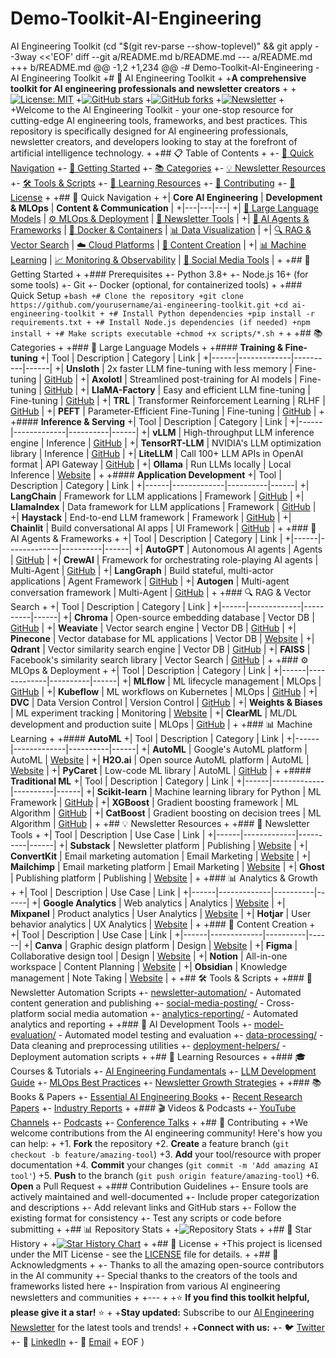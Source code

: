 # Demo-Toolkit-AI-Engineering
AI Engineering  Toolkit
(cd "$(git rev-parse --show-toplevel)" && git apply --3way <<'EOF'
diff --git a/README.md b/README.md
--- a/README.md
+++ b/README.md
@@ -1,2 +1,234 @@
-# Demo-Toolkit-AI-Engineering
-AI Engineering  Toolkit
+# 🤖 AI Engineering Toolkit
+
+**A comprehensive toolkit for AI engineering professionals and newsletter creators**
+
+[![License: MIT](https://img.shields.io/badge/License-MIT-yellow.svg)](https://opensource.org/licenses/MIT)
+[![GitHub stars](https://img.shields.io/github/stars/yourusername/ai-engineering-toolkit.svg)](https://github.com/yourusername/ai-engineering-toolkit/stargazers)
+[![GitHub forks](https://img.shields.io/github/forks/yourusername/ai-engineering-toolkit.svg)](https://github.com/yourusername/ai-engineering-toolkit/network)
+[![Newsletter](https://img.shields.io/badge/Newsletter-AI%20Engineering-blue)](https://your-newsletter-link.com)
+
+Welcome to the AI Engineering Toolkit - your one-stop resource for cutting-edge AI engineering tools, frameworks, and best practices. This repository is specifically designed for AI engineering professionals, newsletter creators, and developers looking to stay at the forefront of artificial intelligence technology.
+
+## 📋 Table of Contents
+
+- [🎯 Quick Navigation](#-quick-navigation)
+- [🚀 Getting Started](#-getting-started)
+- [📚 Categories](#-categories)
+- [💡 Newsletter Resources](#-newsletter-resources)
+- [🛠️ Tools & Scripts](#️-tools--scripts)
+- [📖 Learning Resources](#-learning-resources)
+- [🤝 Contributing](#-contributing)
+- [📄 License](#-license)
+
+## 🎯 Quick Navigation
+
+| **Core AI Engineering** | **Development & MLOps** | **Content & Communication** |
+|---|---|---|
+| [🧠 Large Language Models](#-large-language-models) | [⚙️ MLOps & Deployment](#️-mlops--deployment) | [📰 Newsletter Tools](#-newsletter-tools) |
+| [🤖 AI Agents & Frameworks](#-ai-agents--frameworks) | [🐳 Docker & Containers](#-docker--containers) | [📊 Data Visualization](#-data-visualization) |
+| [🔍 RAG & Vector Search](#-rag--vector-search) | [☁️ Cloud Platforms](#️-cloud-platforms) | [🎨 Content Creation](#-content-creation) |
+| [📊 Machine Learning](#-machine-learning) | [📈 Monitoring & Observability](#-monitoring--observability) | [📱 Social Media Tools](#-social-media-tools) |
+
+## 🚀 Getting Started
+
+### Prerequisites
+- Python 3.8+
+- Node.js 16+ (for some tools)
+- Git
+- Docker (optional, for containerized tools)
+
+### Quick Setup
+```bash
+# Clone the repository
+git clone https://github.com/yourusername/ai-engineering-toolkit.git
+cd ai-engineering-toolkit
+
+# Install Python dependencies
+pip install -r requirements.txt
+
+# Install Node.js dependencies (if needed)
+npm install
+
+# Make scripts executable
+chmod +x scripts/*.sh
+```
+
+## 📚 Categories
+
+### 🧠 Large Language Models
+
+#### **Training & Fine-tuning**
+| Tool | Description | Category | Link |
+|------|-------------|----------|------|
+| **Unsloth** | 2x faster LLM fine-tuning with less memory | Fine-tuning | [GitHub](https://github.com/unslothai/unsloth) |
+| **Axolotl** | Streamlined post-training for AI models | Fine-tuning | [GitHub](https://github.com/axolotl-ai-cloud/axolotl) |
+| **LlaMA-Factory** | Easy and efficient LLM fine-tuning | Fine-tuning | [GitHub](https://github.com/hiyouga/LLaMA-Factory) |
+| **TRL** | Transformer Reinforcement Learning | RLHF | [GitHub](https://github.com/huggingface/trl) |
+| **PEFT** | Parameter-Efficient Fine-Tuning | Fine-tuning | [GitHub](https://github.com/huggingface/peft) |
+
+#### **Inference & Serving**
+| Tool | Description | Category | Link |
+|------|-------------|----------|------|
+| **vLLM** | High-throughput LLM inference engine | Inference | [GitHub](https://github.com/vllm-project/vllm) |
+| **TensorRT-LLM** | NVIDIA's LLM optimization library | Inference | [GitHub](https://github.com/NVIDIA/TensorRT-LLM) |
+| **LiteLLM** | Call 100+ LLM APIs in OpenAI format | API Gateway | [GitHub](https://github.com/BerriAI/litellm) |
+| **Ollama** | Run LLMs locally | Local Inference | [Website](https://ollama.ai) |
+
+#### **Application Development**
+| Tool | Description | Category | Link |
+|------|-------------|----------|------|
+| **LangChain** | Framework for LLM applications | Framework | [GitHub](https://github.com/langchain-ai/langchain) |
+| **LlamaIndex** | Data framework for LLM applications | Framework | [GitHub](https://github.com/run-llama/llama_index) |
+| **Haystack** | End-to-end LLM framework | Framework | [GitHub](https://github.com/deepset-ai/haystack) |
+| **Chainlit** | Build conversational AI apps | UI Framework | [GitHub](https://github.com/Chainlit/chainlit) |
+
+### 🤖 AI Agents & Frameworks
+
+| Tool | Description | Category | Link |
+|------|-------------|----------|------|
+| **AutoGPT** | Autonomous AI agents | Agents | [GitHub](https://github.com/Significant-Gravitas/AutoGPT) |
+| **CrewAI** | Framework for orchestrating role-playing AI agents | Multi-Agent | [GitHub](https://github.com/joaomdmoura/crewAI) |
+| **LangGraph** | Build stateful, multi-actor applications | Agent Framework | [GitHub](https://github.com/langchain-ai/langgraph) |
+| **Autogen** | Multi-agent conversation framework | Multi-Agent | [GitHub](https://github.com/microsoft/autogen) |
+
+### 🔍 RAG & Vector Search
+
+| Tool | Description | Category | Link |
+|------|-------------|----------|------|
+| **Chroma** | Open-source embedding database | Vector DB | [GitHub](https://github.com/chroma-core/chroma) |
+| **Weaviate** | Vector search engine | Vector DB | [GitHub](https://github.com/weaviate/weaviate) |
+| **Pinecone** | Vector database for ML applications | Vector DB | [Website](https://www.pinecone.io) |
+| **Qdrant** | Vector similarity search engine | Vector DB | [GitHub](https://github.com/qdrant/qdrant) |
+| **FAISS** | Facebook's similarity search library | Vector Search | [GitHub](https://github.com/facebookresearch/faiss) |
+
+### ⚙️ MLOps & Deployment
+
+| Tool | Description | Category | Link |
+|------|-------------|----------|------|
+| **MLflow** | ML lifecycle management | MLOps | [GitHub](https://github.com/mlflow/mlflow) |
+| **Kubeflow** | ML workflows on Kubernetes | MLOps | [GitHub](https://github.com/kubeflow/kubeflow) |
+| **DVC** | Data Version Control | Version Control | [GitHub](https://github.com/iterative/dvc) |
+| **Weights & Biases** | ML experiment tracking | Monitoring | [Website](https://wandb.ai) |
+| **ClearML** | ML/DL development and production suite | MLOps | [GitHub](https://github.com/allegroai/clearml) |
+
+### 📊 Machine Learning
+
+#### **AutoML**
+| Tool | Description | Category | Link |
+|------|-------------|----------|------|
+| **AutoML** | Google's AutoML platform | AutoML | [Website](https://cloud.google.com/automl) |
+| **H2O.ai** | Open source AutoML platform | AutoML | [Website](https://h2o.ai) |
+| **PyCaret** | Low-code ML library | AutoML | [GitHub](https://github.com/pycaret/pycaret) |
+
+#### **Traditional ML**
+| Tool | Description | Category | Link |
+|------|-------------|----------|------|
+| **Scikit-learn** | Machine learning library for Python | ML Framework | [GitHub](https://github.com/scikit-learn/scikit-learn) |
+| **XGBoost** | Gradient boosting framework | ML Algorithm | [GitHub](https://github.com/dmlc/xgboost) |
+| **CatBoost** | Gradient boosting on decision trees | ML Algorithm | [GitHub](https://github.com/catboost/catboost) |
+
+## 💡 Newsletter Resources
+
+### 📰 Newsletter Tools
+
+| Tool | Description | Use Case | Link |
+|------|-------------|----------|------|
+| **Substack** | Newsletter platform | Publishing | [Website](https://substack.com) |
+| **ConvertKit** | Email marketing automation | Email Marketing | [Website](https://convertkit.com) |
+| **Mailchimp** | Email marketing platform | Email Marketing | [Website](https://mailchimp.com) |
+| **Ghost** | Publishing platform | Publishing | [Website](https://ghost.org) |
+
+### 📊 Analytics & Growth
+
+| Tool | Description | Use Case | Link |
+|------|-------------|----------|------|
+| **Google Analytics** | Web analytics | Analytics | [Website](https://analytics.google.com) |
+| **Mixpanel** | Product analytics | User Analytics | [Website](https://mixpanel.com) |
+| **Hotjar** | User behavior analytics | UX Analytics | [Website](https://hotjar.com) |
+
+### 🎨 Content Creation
+
+| Tool | Description | Use Case | Link |
+|------|-------------|----------|------|
+| **Canva** | Graphic design platform | Design | [Website](https://canva.com) |
+| **Figma** | Collaborative design tool | Design | [Website](https://figma.com) |
+| **Notion** | All-in-one workspace | Content Planning | [Website](https://notion.so) |
+| **Obsidian** | Knowledge management | Note Taking | [Website](https://obsidian.md) |
+
+## 🛠️ Tools & Scripts
+
+### 📝 Newsletter Automation Scripts
+- [newsletter-automation/](./scripts/newsletter-automation/) - Automated content generation and publishing
+- [social-media-posting/](./scripts/social-media-posting/) - Cross-platform social media automation
+- [analytics-reporting/](./scripts/analytics-reporting/) - Automated analytics and reporting
+
+### 🔧 AI Development Tools
+- [model-evaluation/](./scripts/model-evaluation/) - Automated model testing and evaluation
+- [data-processing/](./scripts/data-processing/) - Data cleaning and preprocessing utilities
+- [deployment-helpers/](./scripts/deployment-helpers/) - Deployment automation scripts
+
+## 📖 Learning Resources
+
+### 🎓 Courses & Tutorials
+- [AI Engineering Fundamentals](./learning-resources/fundamentals/)
+- [LLM Development Guide](./learning-resources/llm-development/)
+- [MLOps Best Practices](./learning-resources/mlops/)
+- [Newsletter Growth Strategies](./learning-resources/newsletter-growth/)
+
+### 📚 Books & Papers
+- [Essential AI Engineering Books](./learning-resources/books.md)
+- [Recent Research Papers](./learning-resources/papers.md)
+- [Industry Reports](./learning-resources/reports.md)
+
+### 🎬 Videos & Podcasts
+- [YouTube Channels](./learning-resources/youtube-channels.md)
+- [Podcasts](./learning-resources/podcasts.md)
+- [Conference Talks](./learning-resources/conference-talks.md)
+
+## 🤝 Contributing
+
+We welcome contributions from the AI engineering community! Here's how you can help:
+
+1. **Fork** the repository
+2. **Create** a feature branch (`git checkout -b feature/amazing-tool`)
+3. **Add** your tool/resource with proper documentation
+4. **Commit** your changes (`git commit -m 'Add amazing AI tool'`)
+5. **Push** to the branch (`git push origin feature/amazing-tool`)
+6. **Open** a Pull Request
+
+### Contribution Guidelines
+- Ensure tools are actively maintained and well-documented
+- Include proper categorization and descriptions
+- Add relevant links and GitHub stars
+- Follow the existing format for consistency
+- Test any scripts or code before submitting
+
+## 📊 Repository Stats
+
+![Repository Stats](https://github-readme-stats.vercel.app/api?username=yourusername&repo=ai-engineering-toolkit&show_icons=true&theme=dark)
+
+## 🌟 Star History
+
+[![Star History Chart](https://api.star-history.com/svg?repos=yourusername/ai-engineering-toolkit&type=Date)](https://star-history.com/#yourusername/ai-engineering-toolkit&Date)
+
+## 📄 License
+
+This project is licensed under the MIT License - see the [LICENSE](LICENSE) file for details.
+
+## 🙏 Acknowledgments
+
+- Thanks to all the amazing open-source contributors in the AI community
+- Special thanks to the creators of the tools and frameworks listed here
+- Inspiration from various AI engineering newsletters and communities
+
+---
+
+⭐ **If you find this toolkit helpful, please give it a star!** ⭐
+
+**Stay updated:** Subscribe to our [AI Engineering Newsletter](https://your-newsletter-link.com) for the latest tools and trends!
+
+**Connect with us:**
+- 🐦 [Twitter](https://twitter.com/yourusername)
+- 💼 [LinkedIn](https://linkedin.com/in/yourusername)
+- 📧 [Email](mailto:your-email@example.com)
+
EOF
)
